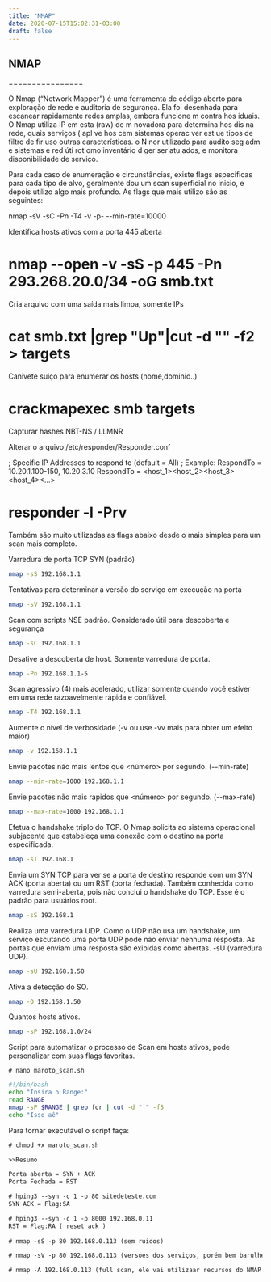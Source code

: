 ```yaml
---
title: "NMAP"
date: 2020-07-15T15:02:31-03:00
draft: false
---
```


## NMAP
================

O Nmap (“Network Mapper”) é uma ferramenta de código aberto para exploração de rede e auditoria de segurança. Ela foi desenhada para escanear rapidamente redes amplas, embora funcione m contra hos iduais. O Nmap utiliza  IP em esta (raw) de m novadora para determina hos dis  na rede, quais serviços ( apl  ve hos cem sistemas operac ver est ue tipos de filtro de  fir uso outras características. o N nor  utilizado para audito seg adm e sistemas e red úti rot omo inventário d ger ser atu ados, e monitora disponibilidade de serviço.

Para cada caso de enumeração e circunstâncias, existe flags especificas para cada tipo de alvo, geralmente dou um scan superficial no inicio, e depois utilizo algo mais profundo. As flags que mais utilizo são as seguintes:

nmap -sV -sC -Pn -T4 -v -p- --min-rate=10000 <IP>

Identifica hosts ativos com a porta 445 aberta
# nmap --open -v -sS -p 445 -Pn 293.268.20.0/34 -oG smb.txt

Cria arquivo com uma saída mais limpa, somente IPs
# cat smb.txt |grep "Up"|cut -d "" -f2 > targets

Canivete suiço para enumerar os hosts (nome,dominio..)
# crackmapexec smb targets

Capturar hashes NBT-NS / LLMNR

Alterar o arquivo /etc/responder/Responder.conf

; Specific IP Addresses to respond to (default = All)
; Example: RespondTo = 10.20.1.100-150, 10.20.3.10
RespondTo = <host_1><host_2><host_3><host_4><...>

# responder -l <interface> -Prv

Também são muito utilizadas as flags abaixo desde o mais simples para um scan mais completo. 

Varredura de porta TCP SYN (padrão)
```sh
nmap -sS 192.168.1.1 
```
Tentativas para determinar a versão do serviço em execução na porta
```sh
nmap -sV 192.168.1.1 
```
Scan com scripts NSE padrão. Considerado útil para descoberta e segurança
```sh
nmap -sC 192.168.1.1 
```
Desative a descoberta de host. Somente varredura de porta.
```sh
nmap -Pn 192.168.1.1-5 
```
Scan agressivo (4) mais acelerado, utilizar somente quando você estiver em uma rede razoavelmente rápida e confiável.
```sh
nmap -T4 192.168.1.1 
```
Aumente o nível de verbosidade (-v ou use -vv mais para obter um efeito maior)
```sh
nmap -v 192.168.1.1 
```
Envie pacotes não mais lentos que <número> por segundo. (--min-rate)
```sh
nmap --min-rate=1000 192.168.1.1 
```
Envie pacotes não mais rapidos que <número> por segundo. (--max-rate)
```sh
nmap --max-rate=1000 192.168.1.1 
```
Efetua o handshake triplo do TCP. O Nmap solicita ao sistema operacional subjacente que estabeleça uma conexão com o destino na porta especificada. 
```sh
nmap -sT 192.168.1
```
Envia um SYN TCP para ver se a porta de destino responde com um SYN ACK (porta aberta) ou um RST (porta fechada). Também conhecida como varredura semi-aberta, pois não conclui o handshake do TCP. Esse é o padrão para usuários root.
```sh
nmap -sS 192.168.1
```
Realiza uma varredura UDP. Como o UDP não usa um handshake, um serviço escutando uma porta UDP pode não enviar nenhuma resposta. As portas que enviam uma resposta são exibidas como abertas. -sU (varredura UDP).
```sh
nmap -sU 192.168.1.50
```
Ativa a detecção do SO.
```sh
nmap -O 192.168.1.50
```
Quantos hosts ativos.
```sh
nmap -sP 192.168.1.0/24
```
Script para automatizar o processo de Scan em hosts ativos, pode personalizar com suas flags favoritas.

`# nano maroto_scan.sh`

```sh
#!/bin/bash
echo "Insira o Range:"
read RANGE
nmap -sP $RANGE | grep for | cut -d " " -f5
echo "Isso aê"
```
Para tornar executável o script faça: 
```html
# chmod +x maroto_scan.sh
```
```html
>>Resumo

Porta aberta = SYN + ACK
Porta Fechada = RST

# hping3 --syn -c 1 -p 80 sitedeteste.com 
SYN ACK = Flag:SA 

# hping3 --syn -c 1 -p 8000 192.168.0.11
RST = Flag:RA ( reset ack )   
  
# nmap -sS -p 80 192.168.0.113 (sem ruidos)

# nmap -sV -p 80 192.168.0.113 (versoes dos serviços, porém bem barulhento)

# nmap -A 192.168.0.113 (full scan, ele vai utilizaar recursos do NMAP para filtrar o maxímo que conseguir)
```

